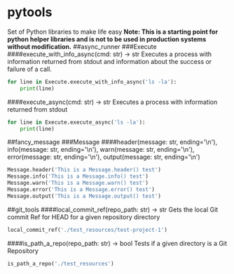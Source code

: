 # pytools
Set of Python libraries to make life easy
**Note: This is a starting point for python helper libraries and is not to be used in production systems without modification.**
##async_runner
###Execute
####execute_with_info_async(cmd: str) -> str
Executes a process with information returned from stdout and information about the success or failure of a call. 
```python
for line in Execute.execute_with_info_async('ls -la'):
    print(line)
```
####execute_async(cmd: str) -> str
Executes a process with information returned from stdout
```python
for line in Execute.execute_async('ls -la'):
    print(line)
```
##fancy_message
###Message
####header(message: str, ending='\n'), info(message: str, ending='\n'), warn(message: str, ending='\n'), error(message: str, ending='\n'), output(message: str, ending='\n')
```python
Message.header('This is a Message.header() test')
Message.info('This is a Message.info() test')
Message.warn('This is a Message.warn() test')
Message.error('This is a Message.error() test')
Message.output('This is a Message.output() test')
```
##git_tools
####local_commit_ref(repo_path: str) -> str
Gets the local Git commit Ref for HEAD for a given repository directory
```python
local_commit_ref('./test_resources/test-project-1')
```
####is_path_a_repo(repo_path: str) -> bool
Tests if a given directory is a Git Repository 
```python
is_path_a_repo('./test_resources')
```